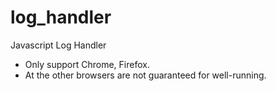 # log_handler
Javascript Log Handler

- Only support Chrome, Firefox.
- At the other browsers are not guaranteed for well-running.
